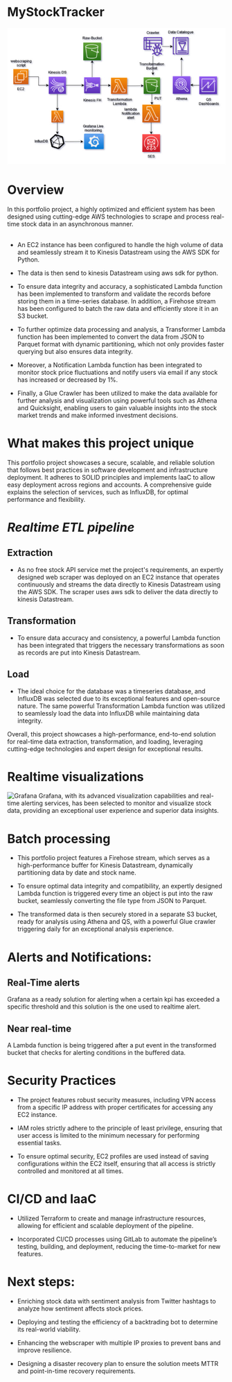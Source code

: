 # MyStockTracker

![Arch Diagram](sources/Stocks_Diagram12-10.jpg)

# Overview
In this portfolio project, a highly optimized and efficient system has been designed using cutting-edge AWS technologies to scrape and process real-time stock data in an asynchronous manner. 
<br><br>

 - An EC2 instance has been configured to handle the high volume of data and seamlessly stream it to Kinesis Datastream using the AWS SDK for Python.

 - The data is then send to kinesis Datastream using aws  sdk for
   python.

 - To ensure data integrity and accuracy, a sophisticated Lambda function has been implemented to transform and validate the records before storing them in a time-series database. In addition, a Firehose stream has been configured to batch the raw data and efficiently store it in an S3 bucket.

 - To further optimize data processing and analysis, a Transformer Lambda function has been implemented to convert the data from JSON to Parquet format with dynamic partitioning, which not only provides faster querying but also ensures data integrity.

 - Moreover, a Notification Lambda function has been integrated to monitor stock price fluctuations and notify users via email if any stock has increased or decreased by 1%.

 - Finally, a Glue Crawler has been utilized to make the data available for further analysis and visualization using powerful tools such as Athena and Quicksight, enabling users to gain valuable insights into the stock market trends and make informed investment decisions.

# What makes this project unique

This portfolio project showcases a secure, scalable, and reliable solution that follows best practices in software development and infrastructure deployment. It adheres to SOLID principles and implements IaaC to allow easy deployment across regions and accounts. A comprehensive guide explains the selection of services, such as InfluxDB, for optimal performance and flexibility.

# _Realtime ETL pipeline_

## Extraction

- As no free stock API service met the project's requirements, an expertly designed web scraper was deployed on an EC2 instance that operates continuously and streams the data directly to Kinesis Datastream using the AWS SDK.
The scraper uses aws sdk to deliver the data directly to kinesis Datastream.

## Transformation
- To ensure data accuracy and consistency, a powerful Lambda function has been integrated that triggers the necessary transformations as soon as records are put into Kinesis Datastream.

## Load

- The ideal choice for the database was a timeseries database, and InfluxDB was selected due to its exceptional features and open-source nature. The same powerful Transformation Lambda function was utilized to seamlessly load the data into InfluxDB while maintaining data integrity.

Overall, this project showcases a high-performance, end-to-end solution for real-time data extraction, transformation, and loading, leveraging cutting-edge technologies and expert design for exceptional results.

# Realtime visualizations
![Grafana](sources/stock-grafana.gif)
Grafana, with its advanced visualization capabilities and real-time alerting services, has been selected to monitor and visualize stock data, providing an exceptional user experience and superior data insights.

# Batch processing

 - This portfolio project features a Firehose stream, which serves as a high-performance buffer for Kinesis Datastream, dynamically partitioning data by date and stock name.

 - To ensure optimal data integrity and compatibility, an expertly designed Lambda function is triggered every time an object is put into the raw bucket, seamlessly converting the file type from JSON to Parquet.

 - The transformed data is then securely stored in a separate S3 bucket, ready for analysis using Athena and QS, with a powerful Glue crawler triggering daily for an exceptional analysis experience.


# Alerts and Notifications:

## Real-Time alerts

Grafana as a ready solution for alerting when a certain kpi has exceeded a specific threshold and this solution is the one used to realtime alert.

## Near real-time

A Lambda function is being triggered after a put event in the transformed bucket that checks for alerting conditions in the buffered data.

# Security Practices

 - The project features robust security measures, including VPN access from a specific IP address with proper certificates for accessing any EC2 instance.

 - IAM roles strictly adhere to the principle of least privilege, ensuring that user access is limited to the minimum necessary for performing essential tasks.

 - To ensure optimal security, EC2 profiles are used instead of saving configurations within the EC2 itself, ensuring that all access is strictly controlled and monitored at all times.

# CI/CD and IaaC

- Utilized Terraform to create and manage infrastructure resources, allowing for efficient and scalable deployment of
the pipeline.

- Incorporated CI/CD processes using GitLab to automate the pipeline’s testing, building, and deployment, reducing
the time-to-market for new features.

# Next steps: 

 - Enriching stock data with sentiment analysis from Twitter hashtags to analyze how sentiment affects stock prices.

 - Deploying and testing the efficiency of a backtrading bot to determine its real-world viability.

 - Enhancing the webscraper with multiple IP proxies to prevent bans and improve resilience.

 - Designing a disaster recovery plan to ensure the solution meets MTTR and point-in-time recovery requirements.

